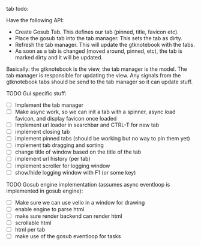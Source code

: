 tab todo:


Have the following API:

- Create Gosub Tab. This defines our tab (pinned, title, favicon etc).
- Place the gosub tab into the tab manager. This sets the tab as dirty.
- Refresh the tab manager. This will update the gtknotebook with the tabs.
- As soon as a tab is changed (moved around, pinned, etc), the tab is marked dirty and it will be updated.

Basically: the gtknotebook is the view, the tab manager is the model. The tab manager is responsible for updating the view.
Any signals from the gtknotebook tabs should be send to the tab manager so it can update stuff.



TODO Gui specific stuff:
- [ ] Implement the tab manager
- [ ] Make async work, so we can init a tab with a spinner, async load favicon, and display favicon once loaded
- [ ] Implement url loader in searchbar and CTRL-T for new tab
- [ ] implement closing tab
- [ ] implement pinned tabs (should be working but no way to pin them yet)
- [ ] implement tab dragging and sorting
- [ ] change title of window based on the title of the tab
- [ ] implement url history (per tab)
- [ ] implement scroller for logging window
- [ ] show/hide logging window with F1 (or some key)

TODO Gosub engine implementation (assumes async eventloop is implemented in gosub engine):
- [ ] Make sure we can use vello in a window for drawing
- [ ] enable engine to parse html
- [ ] make sure render backend can render html
- [ ] scrollable html 
- [ ] html per tab
- [ ] make use of the gosub eventloop for tasks